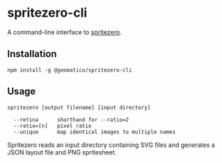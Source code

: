 # spritezero-cli

A command-line interface to [spritezero](https://github.com/mapbox/spritezero).

## Installation

    npm install -g @geomatico/spritezero-cli

## Usage

    spritezero [output filename] [input directory]

      --retina      shorthand for --ratio=2
      --ratio=[n]   pixel ratio
      --unique      map identical images to multiple names

Spritezero reads an input directory containing SVG files and generates a JSON
layout file and PNG spritesheet.

